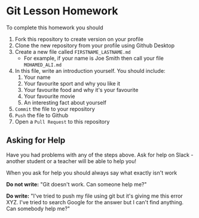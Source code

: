 # Git Lesson Homework

To complete this homework you should

1. Fork this repository to create version on your profile
2. Clone the new repository from your profile using Github Desktop
3. Create a new file called `FIRSTNAME_LASTNAME.md`
   - For example, if your name is Joe Smith then call your file `MOHAMED_ALI.md`
4. In this file, write an introduction yourself. You should include:
   1. Your name
   2. Your favourite sport and why you like it
   3. Your favourite food and why it's your favourite
   4. Your favourite movie
   5. An interesting fact about yourself
5. `Commit` the file to your repository
6. `Push` the file to Github
7. Open a `Pull Request` to this repository

## Asking for Help

Have you had problems with any of the steps above. Ask for help on Slack - another student or a teacher will be able to help you!

When you ask for help you should always say what exactly isn't work

**Do not write:** "Git doesn't work. Can someone help me?"

**Do write:** "I've tried to push my file using git but it's giving me this error XYZ. I've tried to search Google for the answer but I can't find anything. Can somebody help me?"